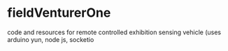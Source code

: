 # fieldVenturerOne
code and resources for remote controlled exhibition sensing vehicle (uses arduino yun, node js, socketio

